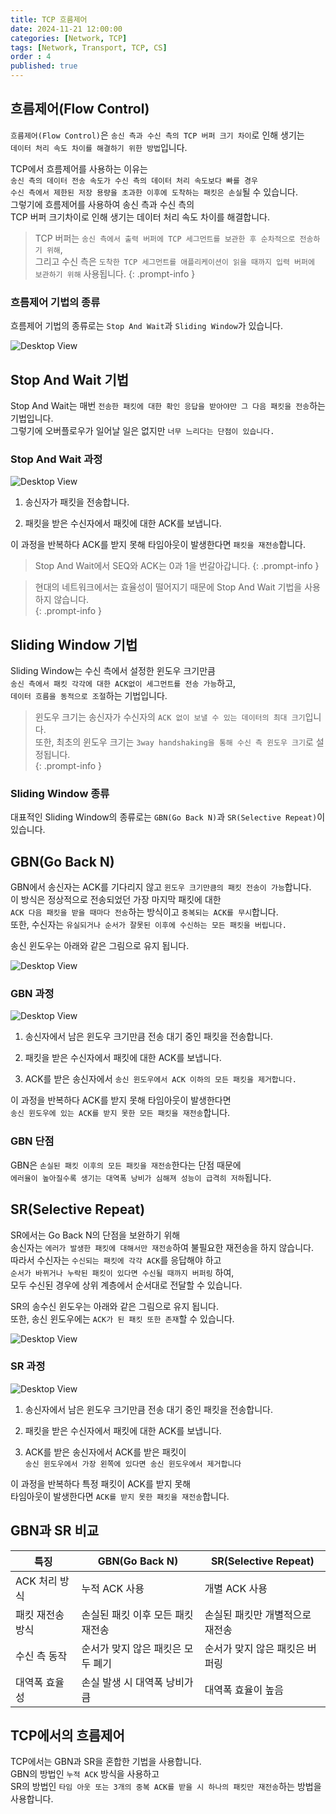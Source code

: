 ```yaml
---
title: TCP 흐름제어
date: 2024-11-21 12:00:00
categories: [Network, TCP]
tags: [Network, Transport, TCP, CS]
order : 4
published: true
---
```


## 흐름제어(Flow Control)

`흐름제어(Flow Control)`은 `송신 측과 수신 측의 TCP 버퍼 크기 차이`로 인해 생기는   
`데이터 처리 속도 차이를 해결하기 위한 방법`입니다.

TCP에서 흐름제어를 사용하는 이유는  
`송신 측의 데이터 전송 속도가 수신 측의 데이터 처리 속도보다 빠를 경우`  
`수신 측에서 제한된 저장 용량을 초과한 이후에 도착하는 패킷은 손실`될 수 있습니다.  
그렇기에 흐름제어를 사용하여 송신 측과 수신 측의   
TCP 버퍼 크기차이로 인해 생기는 데이터 처리 속도 차이를 해결합니다.

<!-- markdownlint-capture -->
<!-- markdownlint-disable -->
> TCP 버퍼는 `송신 측에서 출력 버퍼에 TCP 세그먼트를 보관한 후 순차적으로 전송하기 위해`,  
그리고 수신 측은 `도착한 TCP 세그먼트를 애플리케이션이 읽을 때까지 입력 버퍼에 보관하기 위해` 사용됩니다.
{: .prompt-info }
<!-- markdownlint-restore -->

### 흐름제어 기법의 종류

흐름제어 기법의 종류로는 `Stop And Wait`과 `Sliding Window`가 있습니다.  

![Desktop View](/assets/img/TCP/tcp_flow_control_type.png)

## Stop And Wait 기법

Stop And Wait는 매번 `전송한 패킷에 대한 확인 응답을 받아야만 그 다음 패킷을 전송`하는 기법입니다.  
그렇기에 오버플로우가 일어날 일은 없지만 `너무 느리다는 단점이 있습니다.`

### Stop And Wait 과정

![Desktop View](/assets/img/TCP/tcp_stop_and_wait.png)

1. 송신자가 패킷을 전송합니다.

2. 패킷을 받은 수신자에서 패킷에 대한 ACK를 보냅니다.

이 과정을 반복하다 ACK를 받지 못해 타임아웃이 발생한다면 `패킷을 재전송`합니다.

<!-- markdownlint-capture -->
<!-- markdownlint-disable -->
> Stop And Wait에서 SEQ와 ACK는 0과 1을 번갈아갑니다.
{: .prompt-info }
<!-- markdownlint-restore -->

<!-- markdownlint-capture -->
<!-- markdownlint-disable -->
> 현대의 네트워크에서는 효율성이 떨어지기 때문에 Stop And Wait 기법을 사용하지 않습니다.  
{: .prompt-info }
<!-- markdownlint-restore -->

## Sliding Window 기법

Sliding Window는 수신 측에서 설정한 윈도우 크기만큼   
`송신 측에서 패킷 각각에 대한 ACK없이 세그먼트를 전송 가능`하고,   
`데이터 흐름을 동적으로 조절`하는 기법입니다.

<!-- markdownlint-capture -->
<!-- markdownlint-disable -->
> 윈도우 크기는 송신자가 수신자의 `ACK 없이 보낼 수 있는 데이터의 최대 크기`입니다.    
또한, 최초의 윈도우 크기는 `3way handshaking을 통해 수신 측 윈도우 크기`로 설정됩니다.  
{: .prompt-info }
<!-- markdownlint-restore -->

### Sliding Window 종류

대표적인 Sliding Window의 종류로는 `GBN(Go Back N)`과 `SR(Selective Repeat)`이 있습니다.  

## GBN(Go Back N)

GBN에서 송신자는 ACK를 기다리지 않고 `윈도우 크기만큼의 패킷 전송이 가능`합니다.   
이 방식은 정상적으로 전송되었던 가장 마지막 패킷에 대한  
`ACK 다음 패킷을 받을 때마다 전송`하는 방식이고 `중복되는 ACK를 무시`합니다.  
또한, 수신자는 `유실되거나 순서가 잘못된 이후에 수신하는 모든 패킷을 버립니다.`

송신 윈도우는 아래와 같은 그림으로 유지 됩니다.

![Desktop View](/assets/img/TCP/tcp_gbn_window.png)

### GBN 과정

![Desktop View](/assets/img/TCP/tcp_gbn_process.png)

1. 송신자에서 남은 윈도우 크기만큼 전송 대기 중인 패킷을 전송합니다.

2. 패킷을 받은 수신자에서 패킷에 대한 ACK를 보냅니다.

3. ACK를 받은 송신자에서 `송신 윈도우에서 ACK 이하의 모든 패킷을 제거합니다.`

이 과정을 반복하다 ACK를 받지 못해 타임아웃이 발생한다면  
`송신 윈도우에 있는 ACK를 받지 못한 모든 패킷을 재전송`합니다.

### GBN 단점

GBN은 `손실된 패킷 이후의 모든 패킷을 재전송`한다는 단점 때문에  
`에러율이 높아질수록 생기는 대역폭 낭비가 심해져 성능이 급격히 저하`됩니다.

## SR(Selective Repeat)

SR에서는 Go Back N의 단점을 보완하기 위해   
송신자는 `에러가 발생한 패킷에 대해서만 재전송`하여 불필요한 재전송을 하지 않습니다.  
따라서 수신자는 `수신되는 패킷에 각각 ACK`를 응답해야 하고  
`순서가 바뀌거나 누락된 패킷이 있다면 수신될 때까지 버퍼링` 하여,  
모두 수신된 경우에 상위 계층에서 순서대로 전달할 수 있습니다. 

SR의 송수신 윈도우는 아래와 같은 그림으로 유지 됩니다.  
또한, 송신 윈도우에는 `ACK가 된 패킷 또한 존재`할 수 있습니다.

![Desktop View](/assets/img/TCP/tcp_sr_window.png)

### SR 과정

![Desktop View](/assets/img/TCP/tcp_sr_process.png)

1. 송신자에서 남은 윈도우 크기만큼 전송 대기 중인 패킷을 전송합니다.

2. 패킷을 받은 수신자에서 패킷에 대한 ACK를 보냅니다.

3. ACK를 받은 송신자에서 ACK를 받은 패킷이  
`송신 윈도우에서 가장 왼쪽에 있다면 송신 윈도우에서 제거합니다` 

이 과정을 반복하다 특정 패킷이 ACK를 받지 못해   
타임아웃이 발생한다면 `ACK를 받지 못한 패킷을 재전송`합니다.

## GBN과 SR 비교

| 특징                   | GBN(Go Back N)                          | SR(Selective Repeat)               |
|------------------------|------------------------------------------|-------------------------------------|
| ACK 처리 방식           | 누적 ACK 사용                           | 개별 ACK 사용                       |
| 패킷 재전송 방식        | 손실된 패킷 이후 모든 패킷 재전송        | 손실된 패킷만 개별적으로 재전송      |
| 수신 측 동작           | 순서가 맞지 않은 패킷은 모두 폐기         | 순서가 맞지 않은 패킷은 버퍼링      |
| 대역폭 효율성          | 손실 발생 시 대역폭 낭비가 큼            | 대역폭 효율이 높음                  |

## TCP에서의 흐름제어

TCP에서는 GBN과 SR을 혼합한 기법을 사용합니다.  
GBN의 방법인 `누적 ACK` 방식을 사용하고  
SR의 방법인 `타임 아웃 또는 3개의 중복 ACK를 받을 시 하나의 패킷만 재전송`하는 방법을 사용합니다.